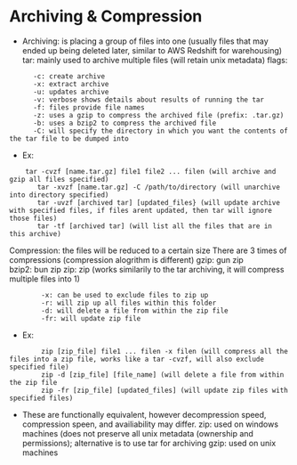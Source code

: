 <h1>Archiving & Compression</h1>

* Archiving: is placing a group of files into one (usually files that may ended up being deleted later, similar to AWS Redshift for warehousing) 
  tar: mainly used to archive multiple files (will retain unix metadata)
    flags: 
```
      -c: create archive
      -x: extract archive
      -u: updates archive
      -v: verbose shows details about results of running the tar
      -f: files provide file names
      -z: uses a gzip to compress the archived file (prefix: .tar.gz)
      -b: uses a bzip2 to compress the archived file
      -C: will specify the directory in which you want the contents of the tar file to be dumped into
```   

 * Ex:
```   
    tar -cvzf [name.tar.gz] file1 file2 ... filen (will archive and gzip all files specified)
       tar -xvzf [name.tar.gz] -C /path/to/directory (will unarchive into directory specified)
       tar -uvzf [archived tar] [updated_files} (will update archive with specified files, if files arent updated, then tar will ignore those files)
       tar -tf [archived tar] (will list all the files that are in this archive)
```

Compression: the files will be reduced to a certain size
  There are 3 times of compressions (compression alogrithm is different)
    gzip: gun zip  
    bzip2: bun zip
    zip: zip (works similarily to the tar archiving, it will compress multiple files into 1)

```
        -x: can be used to exclude files to zip up
        -r: will zip up all files within this folder
        -d: will delete a file from within the zip file
        -fr: will update zip file 
```

   * Ex:

```  
        zip [zip_file] file1 ... filen -x filen (will compress all the files into a zip file, works like a tar -cvzf, will also exclude specified file)
        zip -d [zip_file] [file_name] (will delete a file from within the zip file 
        zip -fr [zip_file] [updated_files] (will update zip files with specified files)
```

* These are functionally equivalent, however decompression speed, compression speen, and availiability may differ. 
zip: used on windows machines (does not preserve all unix metadata (ownership and permissions); alternative is to use tar for archiving
gzip: used on unix machines

